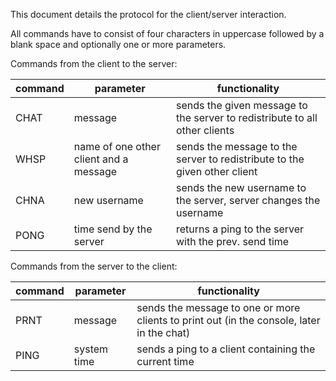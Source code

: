 This document details the protocol for the client/server interaction.

All commands have to consist of four characters in uppercase followed by a blank space and optionally one or more parameters.

Commands from the client to the server:

| command | parameter                              | functionality                                                              |
|---------|----------------------------------------|----------------------------------------------------------------------------|
| CHAT    | message                                | sends the given message to the server to redistribute to all other clients |
| WHSP    | name of one other client and a message | sends the message to the server to redistribute to the given other client  |
| CHNA    | new username                           | sends the new username to the server, server changes the username          |
| PONG    | time send by the server                | returns a ping to the server with the prev. send time                      |



Commands from the server to the client:

| command | parameter   | functionality                                                                             |
|---------|-------------|-------------------------------------------------------------------------------------------|
| PRNT    | message     | sends the message to one or more clients to print out (in the console, later in the chat) |
| PING    | system time | sends a ping to a client containing the current time                                      |
